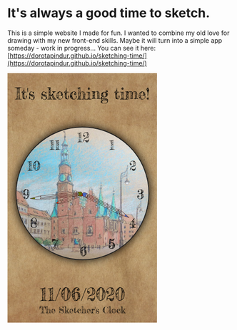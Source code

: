 # It's always a good time to sketch.

This is a simple website I made for fun. I wanted to combine my old love for drawing with my new front-end skills. Maybe it will turn into a simple app someday - work in progress...
You can see it here: [https://dorotapindur.github.io/sketching-time/](https://dorotapindur.github.io/sketching-time/)

![sketch-time](new-preview.png)